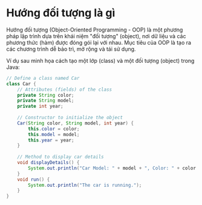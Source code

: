 # Hướng đối tượng là gì
Hướng đối tượng (Object-Oriented Programming - OOP) là một phương pháp lập trình dựa trên khái niệm "đối tượng" (object), nơi dữ liệu và các phương thức (hàm) được đóng gói lại với nhau. Mục tiêu của OOP là tạo ra các chương trình dễ bảo trì, mở rộng và tái sử dụng.

Ví dụ sau minh họa cách tạo một lớp (class) và một đối tượng (object) trong Java:

```java
// Define a class named Car
class Car {
    // Attributes (fields) of the class
    private String color;
    private String model;
    private int year;
    
    // Constructor to initialize the object
    Car(String color, String model, int year) {
        this.color = color;
        this.model = model;
        this.year = year;
    }
    
    // Method to display car details
    void displayDetails() {
        System.out.println("Car Model: " + model + ", Color: " + color + ", Year: " + year);
    }
    void run() {
        System.out.println("The car is running.");
    }
}
